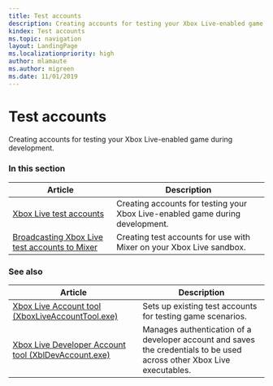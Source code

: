 ```yaml
---
title: Test accounts
description: Creating accounts for testing your Xbox Live-enabled game during development.
kindex: Test accounts
ms.topic: navigation
layout: LandingPage
ms.localizationpriority: high
author: mlamaute
ms.author: migreen
ms.date: 11/01/2019
---
```


# Test accounts

Creating accounts for testing your Xbox Live-enabled game during development.


### In this section

| Article | Description |
|---------|-------------|
| [Xbox Live test accounts](live-test-accounts.md) | Creating accounts for testing your Xbox Live-enabled game during development. |
| [Broadcasting Xbox Live test accounts to Mixer](live-test-accounts-broadcast-mixer.md) | Creating test accounts for use with Mixer on your Xbox Live sandbox. |


### See also

| Article | Description |
|---------|-------------|
| [Xbox Live Account tool (XboxLiveAccountTool.exe)](../tools/live-xbox-live-account-tool.md) | Sets up existing test accounts for testing game scenarios. |
| [Xbox Live Developer Account tool (XblDevAccount.exe)](../tools/live-dev-account-tool.md) | Manages authentication of a developer account and saves the credentials to be used across other Xbox Live executables. |

